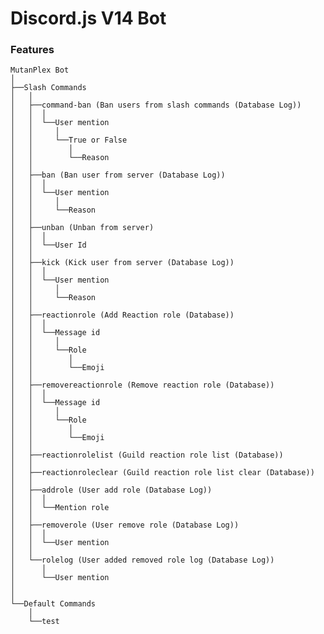 # Discord.js V14 Bot
<h3>Features</h3>

    
    MutanPlex Bot
    │
    ├──Slash Commands
    │   │
    │   ├──command-ban (Ban users from slash commands (Database Log))
    │   │  │
    │   │  └──User mention
    │   │     │
    │   │     └──True or False
    │   │        │ 
    │   │        └──Reason
    │   │
    │   ├──ban (Ban user from server (Database Log))
    │   │  │
    │   │  └──User mention
    │   │     │
    │   │     └──Reason
    │   │
    │   ├──unban (Unban from server)
    │   │  │
    │   │  └──User Id
    │   │
    │   ├──kick (Kick user from server (Database Log))
    │   │  │
    │   │  └──User mention
    │   │     │
    │   │     └──Reason
    │   │
    │   ├──reactionrole (Add Reaction role (Database))
    │   │  │
    │   │  └──Message id
    │   │     │
    │   │     └──Role
    │   │        │
    │   │        └──Emoji
    │   │           
    │   ├──removereactionrole (Remove reaction role (Database))
    │   │  │
    │   │  └──Message id
    │   │     │
    │   │     └──Role
    │   │        │
    │   │        └──Emoji
    │   │
    │   ├──reactionrolelist (Guild reaction role list (Database))
    │   │           
    │   ├──reactionroleclear (Guild reaction role list clear (Database))
    │   │           
    │   ├──addrole (User add role (Database Log))
    │   │  │
    │   │  └──Mention role
    │   │           
    │   ├──removerole (User remove role (Database Log))
    │   │  │
    │   │  └──User mention
    │   │
    │   └──rolelog (User added removed role log (Database Log))
    │      │
    │      └──User mention
    │
    │
    └──Default Commands
        │
        └──test